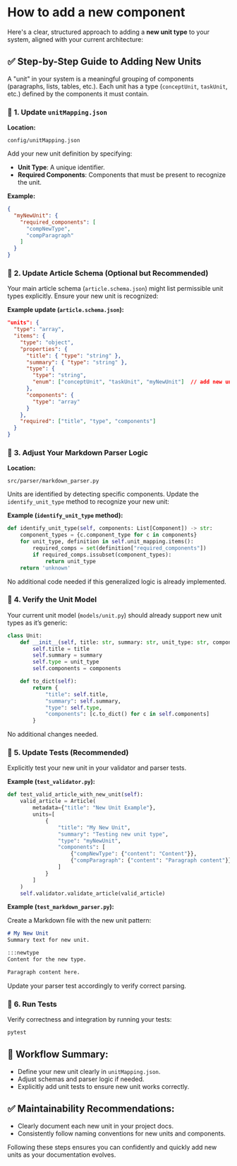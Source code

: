 # How to add a new component

Here's a clear, structured approach to adding a **new unit type** to your system, aligned with your current architecture:



## ✅ **Step-by-Step Guide to Adding New Units**

A "unit" in your system is a meaningful grouping of components (paragraphs, lists, tables, etc.). Each unit has a type (`conceptUnit`, `taskUnit`, etc.) defined by the components it must contain.



### 📌 **1. Update `unitMapping.json`**

**Location:**  
```
config/unitMapping.json
```

Add your new unit definition by specifying:

- **Unit Type**: A unique identifier.
- **Required Components**: Components that must be present to recognize the unit.

**Example:**

```json
{
  "myNewUnit": {
    "required_components": [
      "compNewType",
      "compParagraph"
    ]
  }
}
```



### 📌 **2. Update Article Schema (Optional but Recommended)**

Your main article schema (`article.schema.json`) might list permissible unit types explicitly. Ensure your new unit is recognized:

**Example update (`article.schema.json`):**

```json
"units": {
  "type": "array",
  "items": {
    "type": "object",
    "properties": {
      "title": { "type": "string" },
      "summary": { "type": "string" },
      "type": { 
        "type": "string",
        "enum": ["conceptUnit", "taskUnit", "myNewUnit"]  // add new unit here
      },
      "components": {
        "type": "array"
      }
    },
    "required": ["title", "type", "components"]
  }
}
```



### 📌 **3. Adjust Your Markdown Parser Logic**

**Location:**
```
src/parser/markdown_parser.py
```

Units are identified by detecting specific components. Update the `identify_unit_type` method to recognize your new unit:

**Example (`identify_unit_type` method):**

```python
def identify_unit_type(self, components: List[Component]) -> str:
    component_types = {c.component_type for c in components}
    for unit_type, definition in self.unit_mapping.items():
        required_comps = set(definition["required_components"])
        if required_comps.issubset(component_types):
            return unit_type
    return 'unknown'
```

No additional code needed if this generalized logic is already implemented.



### 📌 **4. Verify the Unit Model**

Your current unit model (`models/unit.py`) should already support new unit types as it’s generic:

```python
class Unit:
    def __init__(self, title: str, summary: str, unit_type: str, components: list):
        self.title = title
        self.summary = summary
        self.type = unit_type
        self.components = components

    def to_dict(self):
        return {
            "title": self.title,
            "summary": self.summary,
            "type": self.type,
            "components": [c.to_dict() for c in self.components]
        }
```

No additional changes needed.



### 📌 **5. Update Tests (Recommended)**

Explicitly test your new unit in your validator and parser tests.

**Example (`test_validator.py`):**

```python
def test_valid_article_with_new_unit(self):
    valid_article = Article(
        metadata={"title": "New Unit Example"},
        units=[
            {
                "title": "My New Unit",
                "summary": "Testing new unit type",
                "type": "myNewUnit",
                "components": [
                    {"compNewType": {"content": "Content"}},
                    {"compParagraph": {"content": "Paragraph content"}}
                ]
            }
        ]
    )
    self.validator.validate_article(valid_article)
```

**Example (`test_markdown_parser.py`):**

Create a Markdown file with the new unit pattern:

```markdown
# My New Unit
Summary text for new unit.

:::newtype
Content for the new type.

Paragraph content here.
```

Update your parser test accordingly to verify correct parsing.



### 📌 **6. Run Tests**

Verify correctness and integration by running your tests:

```bash
pytest
```



## 🚀 **Workflow Summary:**

- Define your new unit clearly in `unitMapping.json`.
- Adjust schemas and parser logic if needed.
- Explicitly add unit tests to ensure new unit works correctly.



## ✅ **Maintainability Recommendations:**

- Clearly document each new unit in your project docs.
- Consistently follow naming conventions for new units and components.

Following these steps ensures you can confidently and quickly add new units as your documentation evolves.